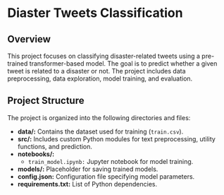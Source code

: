 # Diaster Tweets Classification

## Overview

This project focuses on classifying disaster-related tweets using a pre-trained transformer-based model. The goal is to predict whether a given tweet is related to a disaster or not. The project includes data preprocessing, data exploration, model training, and evaluation.

## Project Structure

The project is organized into the following directories and files:

- **data/:** Contains the dataset used for training (`train.csv`).
- **src/:** Includes custom Python modules for text preprocessing, utility functions, and prediction.
- **notebooks/:**
  - `train_model.ipynb:` Jupyter notebook for model training.
- **models/:** Placeholder for saving trained models.
- **config.json:** Configuration file specifying model parameters.
- **requirements.txt:** List of Python dependencies.
